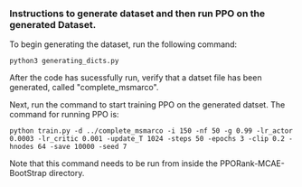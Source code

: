 ### Instructions to generate dataset and then run PPO on the generated Dataset.

To begin generating the dataset, run the following command:<br>
```
python3 generating_dicts.py
```
After the code has sucessfully run, verify that a datset file has been generated, called "complete_msmarco". 


Next, run the command to start training PPO on the generated datset. The command for running PPO is: 
```
python train.py -d ../complete_msmarco -i 150 -nf 50 -g 0.99 -lr_actor 0.0003 -lr_critic 0.001 -update_T 1024 -steps 50 -epochs 3 -clip 0.2 -hnodes 64 -save 10000 -seed 7
```
Note that this command needs to be run from inside the PPORank-MCAE-BootStrap directory. 

